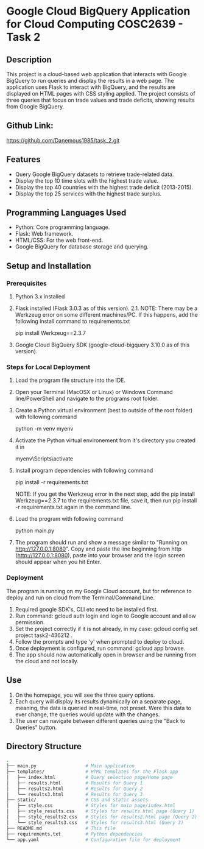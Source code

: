 # Google Cloud BigQuery Application for Cloud Computing COSC2639 - Task 2

## Description
This project is a cloud-based web application that interacts with Google BigQuery to run queries and display the results in a web page. The application uses Flask to interact with BigQuery, and the results are displayed on HTML pages with CSS styling applied. The project consists of three queries that focus on trade values and trade deficits, showing results from Google BigQuery.

## Github Link:
https://github.com/Danemous1985/task_2.git

## Features
- Query Google BigQuery datasets to retrieve trade-related data.
- Display the top 10 time slots with the highest trade value.
- Display the top 40 countries with the highest trade deficit (2013-2015).
- Display the top 25 services with the highest trade surplus.

## Programming Languages Used
- Python: Core programming language.
- Flask: Web framework.
- HTML/CSS: For the web front-end.
- Google BigQuery for database storage and querying.

## Setup and Installation

### Prerequisites
1. Python 3.x installed
2. Flask installed (Flask 3.0.3 as of this version).
    2.1. NOTE: There may be a Werkzeug error on some different machines/PC. If this happens, add the
    following install command to requirements.txt

    pip install Werkzeug==2.3.7

3. Google Cloud BigQuery SDK (google-cloud-bigquery 3.10.0 as of this version).

### Steps for Local Deployment
1. Load the program file structure into the IDE.
2. Open your Terminal (MacOSX or Linux) or Windows Command line/PowerShell and navigate to the programs
   root folder.
3. Create a Python virtual environment (best to outside of the root folder) with following command

    python -m venv myenv

4. Activate the Python virtual environement from it's directory you created it in

    myenv\Scripts\activate

5. Install program dependencies with following command
    
    pip install -r requirements.txt

    NOTE: If you get the Werkzeug error in the next step, add the pip install Werkzeug==2.3.7 to
    the requirements.txt file, save it, then run pip install -r requirements.txt again in the 
    command line.

6. Load the program with following command

    python main.py

7. The program should run and show a message similar to "Running on http://127.0.0.1:8080".
   Copy and paste the line beginning from http (http://127.0.0.1:8080), paste into your browser
   and the login screen should appear when you hit Enter.

### Deployment
The program is running on my Google Cloud account, but for reference to deploy and run on cloud
from the Terminal/Command Line.

1. Required google SDK's, CLI etc need to be installed first.
2. Run command: gcloud auth login and login to Google account and allow permission.
3. Set the project correctly if it is not already, in my case: gcloud config set project task2-436212 .
4. Follow the prompts and type 'y' when prompted to deploy to cloud. 
5. Once deployment is configured, run command: gcloud app browse.
6. The app should now automatically open in browser and be running from the cloud and not locally.

## Use
1. On the homepage, you will see the three query options.
2. Each query will display its results dynamically on a separate page, meaning, the data is queried in real-time, not preset.
   Were this data to ever change, the queries would update with the changes.
3. The user can navigate between different queries using the "Back to Queries" button.

## Directory Structure
```bash
.
├── main.py                  # Main application
├── templates/               # HTML templates for the Flask app
│   ├── index.html           # Query selection page/Home page
│   ├── results.html         # Results for Query 1
│   ├── results2.html        # Results for Query 2
│   └── results3.html        # Results for Query 3
├── static/                  # CSS and static assets
│   ├── style.css            # Styles for main page/index.html
│   ├── style_results.css    # Styles for results.html page (Query 1)
│   ├── style_results2.css   # Styles for results2.html page (Query 2)
│   └── style_results3.css   # Styles for results3.html (Query 3)
├── README.md                # This file
├── requirements.txt         # Python dependencies
└── app.yaml                 # Configuration file for deployment


